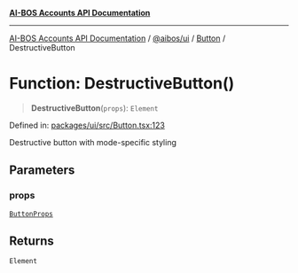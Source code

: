 [**AI-BOS Accounts API Documentation**](../../../../README.md)

***

[AI-BOS Accounts API Documentation](../../../../README.md) / [@aibos/ui](../../README.md) / [Button](../README.md) / DestructiveButton

# Function: DestructiveButton()

> **DestructiveButton**(`props`): `Element`

Defined in: [packages/ui/src/Button.tsx:123](https://github.com/pohlai88/accounts/blob/48103fb36d28b2b9bfb33472b6de2f719773cde9/packages/ui/src/Button.tsx#L123)

Destructive button with mode-specific styling

## Parameters

### props

[`ButtonProps`](../interfaces/ButtonProps.md)

## Returns

`Element`
